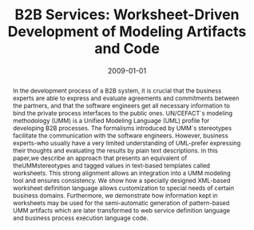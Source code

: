 ---
abstract: In the development process of a B2B system, it is crucial that the business
  experts are able to express and evaluate agreements and commitments between the
  partners, and that the software engineers get all necessary information to bind
  the private process interfaces to the public ones. UN/CEFACT´s modeling methodology
  (UMM) is a Unified Modeling Language (UML) profile for developing B2B processes.
  The formalisms introduced by UMM´s stereotypes facilitate the communication with
  the software engineers. However, business experts-who usually have a very limited
  understanding of UML-prefer expressing their thoughts and evaluating the results
  by plain text descriptions. In this paper,we describe an approach that presents
  an equivalent of theUMMstereotypes and tagged values in text-based templates called
  worksheets. This strong alignment allows an integration into a UMM modeling tool
  and ensures consistency. We show how a specially designed XML-based worksheet definition
  language allows customization to special needs of certain business domains. Furthermore,
  we demonstrate how information kept in worksheets may be used for the semi-automatic
  generation of pattern-based UMM artifacts which are later transformed to web service
  definition language and business process execution language code.
authors:
- Christian Huemer
- Philipp Liegl
- Rainer Schuster
- Marco Zapletal
date: '2009-01-01'
featured: false
publication_types:
- '2'
publishDate: '2009-01-01'
title: 'B2B Services: Worksheet-Driven Development of Modeling Artifacts and Code'
url_pdf: ''
---